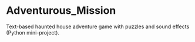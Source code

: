 # Adventurous_Mission
Text-based haunted house adventure game with puzzles and sound effects (Python mini-project).
